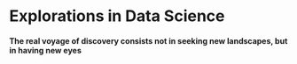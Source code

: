 # Explorations in Data Science 

#### The real voyage of discovery consists not in seeking new landscapes, but in having new eyes

